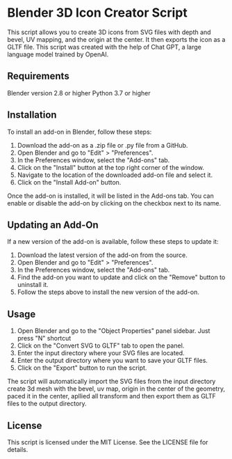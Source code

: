 # Blender 3D Icon Creator Script

This script allows you to create 3D icons from SVG files with depth and bevel, UV mapping, and the origin at the center. It then exports the icon as a GLTF file.
This script was created with the help of Chat GPT, a large language model trained by OpenAI.
## Requirements
Blender version 2.8 or higher
Python 3.7 or higher

## Installation
To install an add-on in Blender, follow these steps:

1. Download the add-on as a .zip file or .py file from a GitHub.
2. Open Blender and go to "Edit" > "Preferences".
3.  In the Preferences window, select the "Add-ons" tab.
4. Click on the "Install" button at the top right corner of the window.
5. Navigate to the location of the downloaded add-on file and select it.
6. Click on the "Install Add-on" button.

Once the add-on is installed, it will be listed in the Add-ons tab. You can enable or disable the add-on by clicking on the checkbox next to its name.

## Updating an Add-On
If a new version of the add-on is available, follow these steps to update it:

1. Download the latest version of the add-on from the source.
2. Open Blender and go to "Edit" > "Preferences".
3. In the Preferences window, select the "Add-ons" tab.
4. Find the add-on you want to update and click on the "Remove" button to uninstall it.
5. Follow the steps above to install the new version of the add-on.

## Usage
1. Open Blender and go to the "Object Properties" panel sidebar. Just press "N" shortcut
2. Click on the "Convert SVG to GLTF" tab to open the panel.
3. Enter the input directory where your SVG files are located.
4. Enter the output directory where you want to save your GLTF files.
5. Click on the "Export" button to run the script.

The script will automatically 
import the SVG files from the input directory 
create 3d mesh with the bevel, uv map, 
origin in the center of the geometry, 
paced it in the center, 
apllied all transform and then export them as GLTF files to the output directory.

## License
This script is licensed under the MIT License. See the LICENSE file for details.
